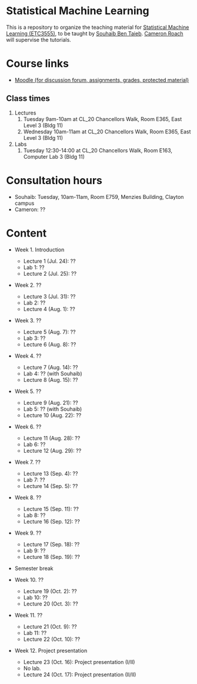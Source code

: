 # Statistical Machine Learning
This is a repository to organize the teaching material for [Statistical Machine Learning (ETC3555)](http://www.monash.edu/pubs/2018handbooks/units/ETC3555.html), to be taught by [Souhaib Ben Taieb](http://www.souhaib-bentaieb.com). [Cameron Roach](https://www.linkedin.com/in/cameron-roach-00873b69/) will supervise the tutorials.

# Course links

- [Moodle (for discussion forum, assignments, grades, protected material)](https://moodle.vle.monash.edu/course/view.php?id=45443)

## Class times
1. Lectures
	1. Tuesday 9am-10am at CL_20 Chancellors Walk, Room E365, East Level 3 (Bldg 11)
	2. Wednesday 10am-11am at CL_20 Chancellors Walk, Room E365, East Level 3 (Bldg 11)
2. Labs
	1. Tuesday 12:30-14:00 at CL_20 Chancellors Walk, Room E163, Computer Lab 3 (Bldg 11)

	
# Consultation hours

- Souhaib: Tuesday, 10am-11am, Room E759, Menzies Building, Clayton campus
- Cameron: ??

# Content

- Week 1. Introduction 
	- Lecture 1 (Jul. 24): ?? 
	- Lab 1: ?? 
	- Lecture 2 (Jul. 25): ??
	
- Week 2. ??
	- Lecture 3 (Jul. 31): ??
	- Lab 2: ??
	- Lecture 4 (Aug. 1): ??

- Week 3. ??
	- Lecture 5 (Aug. 7): ??
	- Lab 3: ??
	- Lecture 6 (Aug. 8): ??
	
- Week 4. ??
	- Lecture 7 (Aug. 14): ??
	- Lab 4: ?? (with Souhaib)
	- Lecture 8 (Aug. 15): ??
	
- Week 5. ??
	- Lecture 9 (Aug. 21): ??
	- Lab 5: ?? (with Souhaib)
	- Lecture 10 (Aug. 22): ??		
		
- Week 6. ??
	- Lecture 11 (Aug. 28): ??
	- Lab 6: ??
	- Lecture 12 (Aug. 29): ??
	
- Week 7. ??
	- Lecture 13 (Sep. 4): ??
	- Lab 7: ??
	- Lecture 14 (Sep. 5):  ??

	
- Week 8. ??
	- Lecture 15 (Sep. 11): ??
	- Lab 8: ??
	- Lecture 16 (Sep. 12): ?? 
	
- Week 9. ??
	- Lecture 17 (Sep. 18): ??
	- Lab 9: ??
	- Lecture 18 (Sep. 19): ?? 

- Semester break

- Week 10.   ??
	- Lecture 19 (Oct. 2): ??
	- Lab 10:   ??
	- Lecture 20 (Oct. 3):  ??
	
- Week 11. ??
	- Lecture 21 (Oct. 9): ??
	- Lab 11: ??
	-  Lecture 22 (Oct. 10): ??
	
- Week 12. Project presentation
	- Lecture 23 (Oct. 16): Project presentation (I/II)
	- No lab.
	- Lecture 24 (Oct. 17): Project presentation (II/II)
	


	
